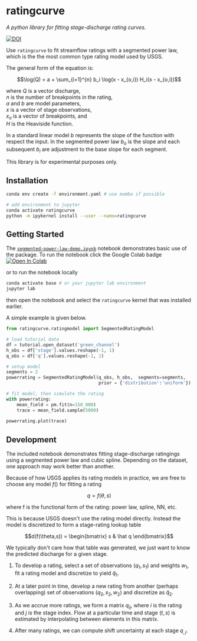 # ratingcurve
*A python library for fitting stage-discharge rating curves.*

[![DOI](https://zenodo.org/badge/484096335.svg)](https://zenodo.org/badge/latestdoi/484096335)

Use `ratingcurve` to fit streamflow ratings with a segmented power law,
which is the the most common type rating model used by USGS.

The general form of the equation is:

$$\log(Q) = a + \sum_{i=1}^{n} b_i \log(x - x_{o,i}) H_i(x - x_{o,i})$$

where
$Q$ is a vector discharge, \
$n$ is the number of breakpoints in the rating, \
$a$ and $b$ are model parameters, \
$x$ is a vector of stage observations, \
$x_o$ is a vector of breakpoints, and \
$H$ is the Heaviside function.

In a standard linear model $b$ represents the slope of the function with respect the input.
In the segmented power law $b_o$ is the slope and each subsequent $b_i$ are adjustment to the base slope for each segment.

This library is for experimental purposes only.

## Installation

```sh
conda env create -f environment.yaml # use mamba if possible

# add environment to jupyter
conda activate ratingcurve
python -m ipykernel install --user --name=ratingcurve
```

## Getting Started
The [`segmented-power-law-demo.ipynb`](https://github.com/thodson-usgs/ratingcurve/blob/main/notebooks/segmented-power-law-demo.ipynb)
notebook demonstrates basic use of the package.
To run the notebook click the Google Colab badge \
[![Open In Colab](https://colab.research.google.com/assets/colab-badge.svg)](https://colab.research.google.com/github/thodson-usgs/ratingcurve/blob/master/notebooks/segmented-power-law-demo.ipynb)

or to run the notebook locally
```sh
conda activate base # or your jupyter lab environment
jupyter lab
```
then open the notebook and select the `ratingcurve` kernel that was installed earlier.

A simple example is given below.

```python
from ratingcurve.ratingmodel import SegmentedRatingModel

# load tutorial data
df = tutorial.open_dataset('green_channel')
h_obs = df['stage'].values.reshape(-1, 1)
q_obs = df['q'].values.reshape(-1, 1)

# setup model
segments = 2
powerrating = SegmentedRatingModel(q_obs, h_obs,  segments=segments,
                                   prior = {'distribution':'uniform'})

# fit model, then simulate the rating
with powerrating:
    mean_field = pm.fit(n=150_000)
    trace = mean_field.sample(5000)
    
powerrating.plot(trace)
```

##  Development
The included notebook demonstrates fitting stage-discharge ratingings using a segmented power law and cubic spline.
Depending on the dataset, one approach may work better than another. 

Because of how USGS applies its rating models in practice, we are free to choose any model $f()$ for fitting a rating

$$q = f(\theta,s)$$

where f is the functional form of the rating: power law, spline, NN, etc.

This is because USGS doesn't use the rating model directly.
Instead the model is discretized to form a stage-rating lookup table

$$d(f(\theta,s)) = \begin{bmatrix} s & \hat q \end{bmatrix}$$

We typically don't care how that table was generated,
we just want to know the predicted discharge for a given stage. 


1. To develop a rating, select a set of observations $(q_1, s_1)$ and weights $w_1$, fit a rating model and  discretize to yield $\hat q_1$.

1. At a later point in time, develop a new rating from another (perhaps overlapping) set of observations $(q_2, s_2, w_2)$ and discretize as $\hat q_2$.

1. As we accrue more ratings, we form a matrix $q_{ij}$, where $i$ is the rating and $j$ is the stage index. Flow at a particular time and stage  $(t, s)$ is estimated by interpolating between elements in this matrix.

1. After many ratings, we can compute shift uncertainty at each stage $q_{,j}$.
